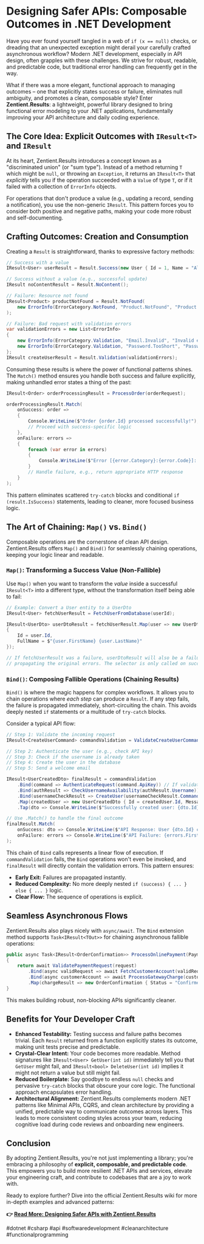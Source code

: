 ﻿# Designing Safer APIs: Composable Outcomes in .NET Development

Have you ever found yourself tangled in a web of `if (x == null)` checks, or dreading that an unexpected exception might derail your carefully crafted asynchronous workflow? Modern .NET development, especially in API design, often grapples with these challenges. We strive for robust, readable, and predictable code, but traditional error handling can frequently get in the way.

What if there was a more elegant, functional approach to managing outcomes – one that explicitly states success or failure, eliminates null ambiguity, and promotes a clean, composable style? Enter **Zentient.Results**: a lightweight, powerful library designed to bring functional error modeling to your .NET applications, fundamentally improving your API architecture and daily coding experience.

## The Core Idea: Explicit Outcomes with `IResult<T>` and `IResult`

At its heart, Zentient.Results introduces a concept known as a "discriminated union" (or "sum type"). Instead of a method returning `T` which might be `null`, or throwing an `Exception`, it returns an `IResult<T>` that *explicitly* tells you if the operation succeeded with a `Value` of type `T`, or if it failed with a collection of `ErrorInfo` objects.

For operations that don't produce a value (e.g., updating a record, sending a notification), you use the non-generic `IResult`. This pattern forces you to consider both positive and negative paths, making your code more robust and self-documenting.

## Crafting Outcomes: Creation and Consumption

Creating a `Result` is straightforward, thanks to expressive factory methods:

```csharp
// Success with a value
IResult<User> userResult = Result.Success(new User { Id = 1, Name = "Alice" });

// Success without a value (e.g., successful update)
IResult noContentResult = Result.NoContent();

// Failure: Resource not found
IResult<Product> productNotFound = Result.NotFound(
    new ErrorInfo(ErrorCategory.NotFound, "Product.NotFound", "Product with ID 123 was not found.")
);

// Failure: Bad request with validation errors
var validationErrors = new List<ErrorInfo>
{
    new ErrorInfo(ErrorCategory.Validation, "Email.Invalid", "Invalid email format.", "Email"),
    new ErrorInfo(ErrorCategory.Validation, "Password.TooShort", "Password must be at least 8 characters.", "Password")
};
IResult createUserResult = Result.Validation(validationErrors);
```

Consuming these results is where the power of functional patterns shines. The `Match()` method ensures you handle both success and failure explicitly, making unhandled error states a thing of the past:

```csharp
IResult<Order> orderProcessingResult = ProcessOrder(orderRequest);

orderProcessingResult.Match(
    onSuccess: order =>
    {
        Console.WriteLine($"Order {order.Id} processed successfully!");
        // Proceed with success-specific logic
    },
    onFailure: errors =>
    {
        foreach (var error in errors)
        {
            Console.WriteLine($"Error [{error.Category}:{error.Code}]: {error.Message}");
        }
        // Handle failure, e.g., return appropriate HTTP response
    }
);
```

This pattern eliminates scattered `try-catch` blocks and conditional `if (result.IsSuccess)` statements, leading to cleaner, more focused business logic.

## The Art of Chaining: `Map()` vs. `Bind()`

Composable operations are the cornerstone of clean API design. Zentient.Results offers `Map()` and `Bind()` for seamlessly chaining operations, keeping your logic linear and readable.

### `Map()`: Transforming a Success Value (Non-Fallible)

Use `Map()` when you want to transform the *value* inside a successful `IResult<T>` into a different type, without the transformation itself being able to fail:

```csharp
// Example: Convert a User entity to a UserDto
IResult<User> fetchUserResult = FetchUserFromDatabase(userId);

IResult<UserDto> userDtoResult = fetchUserResult.Map(user => new UserDto
{
    Id = user.Id,
    FullName = $"{user.FirstName} {user.LastName}"
});

// If fetchUserResult was a failure, userDtoResult will also be a failure,
// propagating the original errors. The selector is only called on success.
```

### `Bind()`: Composing Fallible Operations (Chaining Results)

`Bind()` is where the magic happens for complex workflows. It allows you to chain operations where *each step* can produce a `Result`. If any step fails, the failure is propagated immediately, short-circuiting the chain. This avoids deeply nested `if` statements or a multitude of `try-catch` blocks.

Consider a typical API flow:

```csharp
// Step 1: Validate the incoming request
IResult<CreateUserCommand> commandValidation = ValidateCreateUserCommand(request);

// Step 2: Authenticate the user (e.g., check API key)
// Step 3: Check if the username is already taken
// Step 4: Create the user in the database
// Step 5: Send a welcome email

IResult<UserCreatedDto> finalResult = commandValidation
    .Bind(command => AuthenticateRequest(command.ApiKey)) // If validation fails, this isn't called
    .Bind(authResult => CheckUsernameAvailability(authResult.Username)) // If authentication fails, this isn't called
    .Bind(usernameCheckResult => CreateUser(usernameCheckResult.Command)) // If username check fails, this isn't called
    .Map(createdUser => new UserCreatedDto { Id = createdUser.Id, Message = "User created." }) // Only called if all steps succeed
    .Tap(dto => Console.WriteLine($"Successfully created user: {dto.Id}")); // Side-effect, doesn't alter result

// Use .Match() to handle the final outcome
finalResult.Match(
    onSuccess: dto => Console.WriteLine($"API Response: User {dto.Id} created."),
    onFailure: errors => Console.WriteLine($"API Failure: {errors.First().Message}")
);
```

This chain of `Bind` calls represents a linear flow of execution. If `commandValidation` fails, the `Bind` operations won't even be invoked, and `finalResult` will directly contain the validation errors. This pattern ensures:

  * **Early Exit:** Failures are propagated instantly.
  * **Reduced Complexity:** No more deeply nested `if (success) { ... } else { ... }` logic.
  * **Clear Flow:** The sequence of operations is explicit.

## Seamless Asynchronous Flows

Zentient.Results also plays nicely with `async/await`. The `Bind` extension method supports `Task<IResult<TOut>>` for chaining asynchronous fallible operations:

```csharp
public async Task<IResult<OrderConfirmation>> ProcessOnlinePayment(PaymentRequest request)
{
    return await ValidatePaymentRequest(request)
        .Bind(async validRequest => await FetchCustomerAccount(validRequest.CustomerId))
        .Bind(async customerAccount => await ProcessGatewayCharge(customerAccount, request.Amount))
        .Map(chargeResult => new OrderConfirmation { Status = "Confirmed", TransactionId = chargeResult.TransactionId });
}
```

This makes building robust, non-blocking APIs significantly cleaner.

## Benefits for Your Developer Craft

  * **Enhanced Testability:** Testing success and failure paths becomes trivial. Each `Result` returned from a function explicitly states its outcome, making unit tests precise and predictable.
  * **Crystal-Clear Intent:** Your code becomes more readable. Method signatures like `IResult<User> GetUser(int id)` immediately tell you that `GetUser` might fail, and `IResult<bool> DeleteUser(int id)` implies it might not return a value but still might fail.
  * **Reduced Boilerplate:** Say goodbye to endless `null` checks and pervasive `try-catch` blocks that obscure your core logic. The functional approach encapsulates error handling.
  * **Architectural Alignment:** Zentient.Results complements modern .NET patterns like Minimal APIs, CQRS, and clean architecture by providing a unified, predictable way to communicate outcomes across layers. This leads to more consistent coding styles across your team, reducing cognitive load during code reviews and onboarding new engineers.

## Conclusion

By adopting Zentient.Results, you're not just implementing a library; you're embracing a philosophy of **explicit, composable, and predictable code**. This empowers you to build more resilient .NET APIs and services, elevate your engineering craft, and contribute to codebases that are a joy to work with.

Ready to explore further? Dive into the official Zentient.Results wiki for more in-depth examples and advanced patterns:

**👉 [Read More: Designing Safer APIs with Zentient.Results](https://www.google.com/search?q=wiki/articles/designing-safer-apis.md)**

\#dotnet \#csharp \#api \#softwaredevelopment \#cleanarchitecture \#functionalprogramming
